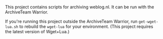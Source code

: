 This project contains scripts for archiving weblog.nl. It can be run with the ArchiveTeam Warrior.

If you're running this project outside the ArchiveTeam Warrior, run ```get-wget-lua.sh``` to rebuild the ```wget-lua``` for your environment. (This project requires the latest version of Wget+Lua.)

